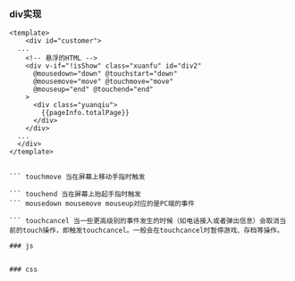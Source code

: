 

### div实现
```
<template>
	<div id="customer">
  ...
    <!-- 悬浮的HTML -->
    <div v-if="!isShow" class="xuanfu" id="div2"
      @mousedown="down" @touchstart="down"
      @mousemove="move" @touchmove="move"
      @mouseup="end" @touchend="end"
    >
      <div class="yuanqiu">
        {{pageInfo.totalPage}}
      </div>
    </div>
  ...
  </div>
</template>
```
``` touchstart 当在屏幕上按下手指时触发

``` touchmove 当在屏幕上移动手指时触发

``` touchend 当在屏幕上抬起手指时触发
``` mousedown mousemove mouseup对应的是PC端的事件

``` touchcancel 当一些更高级别的事件发生的时候（如电话接入或者弹出信息）会取消当前的touch操作，即触发touchcancel。一般会在touchcancel时暂停游戏、存档等操作。

### js

```
<script>
data() {
  return {
    flags: false,
    position: {
      x: 0,
      y: 0
    },
    nx: '', ny: '', dx: '', dy: '', xPum: '', yPum: '',
  }
}

methods: {
  // 实现移动端拖拽
  down(){
    this.flags = true;
    var touch ;
    if(event.touches){
        touch = event.touches[0];
    }else {
        touch = event;
    }
    this.position.x = touch.clientX;
    this.position.y = touch.clientY;
    this.dx = moveDiv.offsetLeft;
    this.dy = moveDiv.offsetTop;
  },
  move(){
    if(this.flags){
      var touch ;
      if(event.touches){
          touch = event.touches[0];
      }else {
          touch = event;
      }
      this.nx = touch.clientX - this.position.x;
      this.ny = touch.clientY - this.position.y;
      this.xPum = this.dx+this.nx;
      this.yPum = this.dy+this.ny;
      moveDiv.style.left = this.xPum+"px";
      moveDiv.style.top = this.yPum +"px";
      //阻止页面的滑动默认事件
      document.addEventListener("touchmove",function(){
          event.preventDefault();
      },false);
    }
  },
//鼠标释放时候的函数
  end(){
    this.flags = false;
  },
}
</script>
```

### css
```
<style>
  .xuanfu {
    height: 4.5rem;
    width: 4.5rem;
    z-index: 990;
    position: fixed;
    top: 4.2rem;
    right: 3.2rem;
    border-radius: 0.8rem;
    background-color: rgba(0, 0, 0, 0.55);
  }
  .yuanqiu {
    height: 2.7rem;
    width: 2.7rem;
    border: 0.3rem solid rgba(140, 136, 136, 0.5);
    margin: 0.65rem auto;
    color: #000000;
    font-size: 1.6rem;
    line-height: 2.7rem;
    text-align: center;
    border-radius: 100%;
    background-color: #ffffff;
  }
</style>
```
